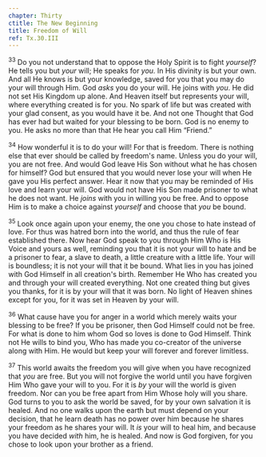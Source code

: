 ```yaml
---
chapter: Thirty
ctitle: The New Beginning
title: Freedom of Will
ref: Tx.30.III
---
```


<sup>33</sup> Do you not understand that to oppose the Holy Spirit is to fight
*yourself*? He tells you but *your* will; He speaks for *you.* In His
divinity is but your own. And all He knows is but your knowledge, saved
for you that you may do your will through Him. God *asks* you do your
will. He joins with *you*. He did not set His Kingdom up alone. And
Heaven itself but represents your will, where everything created is for
you. No spark of life but was created with your glad consent, as you
would have it be. And not one Thought that God has ever had but waited
for your blessing to be born. God is no enemy to you. He asks no more
than that He hear you call Him “Friend.”

<sup>34</sup> How wonderful it is to do your will! For that is freedom. There is
nothing else that ever should be called by freedom's name. Unless you do
your will, you are not free. And would God leave His Son without what he
has chosen for himself? God but ensured that you would never lose your
will when He gave you His perfect answer. Hear it now that you may be
reminded of His love and learn your will. God would not have His Son
made prisoner to what he does not want. He *joins* with you in willing
you be free. And to oppose Him is to make a choice against *yourself*
and choose that *you* be bound.

<sup>35</sup> Look once again upon your enemy, the one you chose to hate instead of
love. For thus was hatred born into the world, and thus the rule of fear
established there. Now hear God speak to you through Him Who is His
Voice and yours as well, reminding you that it is not your will to hate
and be a prisoner to fear, a slave to death, a little creature with a
little life. Your will is boundless; it is not your will that it be
bound. What lies in you has joined with God Himself in all creation's
birth. Remember He Who has created you and through your will created
everything. Not one created thing but gives you thanks, for it is by
your will that it was born. No light of Heaven shines except for you,
for it was set in Heaven by your will.

<sup>36</sup> What cause have you for anger in a world which merely waits your
blessing to be free? If you be prisoner, then God Himself could not be
free. For what is done to him whom God so loves is done to God Himself.
Think not He wills to bind you, Who has made you co-creator of the
universe along with Him. He would but keep your will forever and forever
limitless.

<sup>37</sup> This world awaits the freedom you will give when you have recognized
that *you* are free. But you will not forgive the world until you have
forgiven Him Who gave your will to you. For it is *by* your will the
world is given freedom. Nor can you be free apart from Him Whose holy
will you share. God turns to you to ask the world be saved, for by your
own salvation it is healed. And no one walks upon the earth but must
depend on your decision, that he learn death has no power over him
because he shares your freedom as he shares your will. It *is* your will
to heal him, and because you have decided *with* him, he is healed. And
now is God forgiven, for you chose to look upon your brother as a
friend.

